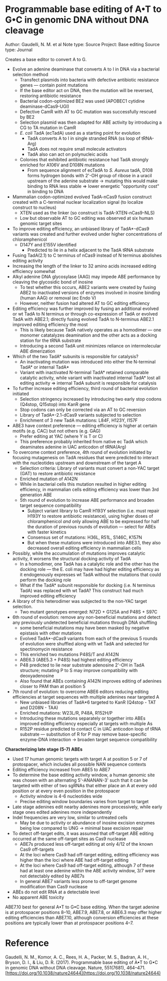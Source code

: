# Programmable base editing of A•T to G•C in genomic DNA without DNA cleavage

Author: Gaudelli, N. M. et al
Note type: Source
Project: Base editing
Source type: Journal

Creates a base editor to convert A to G. 

- Evolve an adenine deaminase that converts A to I in DNA via a bacterial selection method
    - Transfect plasmids into bacteria with defective antibiotic resistance genes — contain point mutations
    - If the base editor act on DNA, then the mutation will be reversed, restoring antibiotic resistance
    - Bacterial codon-optimized BE2 was used (APOBEC1 cytidine deaminase-dCas9-UGI)
    - Defective CamR with AT to GC mutation was successfully rescued by BE2
    - Selection plasmid was then adapted for ABE activity by introducing a CG to TA mutation in CamR
    - *E. coli* TadA (ecTadA) used as a starting point for evolution
        - TadA converts A to I in single stranded RNA (ss loop of tRNA-Arg)
        - TadA does not require small molecule activators
        - TadA also can act on polynucleic acids
    - Colonies that exhibited antibiotic resistance had TadA strongly enriched for A106V and D108N mutations
        - From sequence alignment of ecTadA to *S. Aureus* tadA, D108 forms hydrogen bonds with 2'-OH group of ribose in a uracil upstream of the adenine substrate → mutating this would make binding to RNA less stable ⇒ lower energetic "opportunity cost" in binding to DNA
- Mammalian codon-optimized evolved TadA-nCas9 fusion construct created with a C-terminal nuclear localization signal (to localize construct to nucleus)
    - XTEN used as the linker (so construct is TadA-XTEN-nCas9-NLS)
    - Low but observable AT to GC editing was observed at six human genomic target sites
- To improve editing efficiency, an unbiased library of TadA*-dCas9 variants was created and further evolved under higher concentrations of chloramphenicol
    - D147Y and E155V identified
        - Predicted to lie in a helix adjacent to the TadA tRNA substrate
- Fusing TadA(2.1) to C terminus of nCas9 instead of N terminus abolishes editing activity
- Increasing the length of the linker to 32 amino acids increased editing efficiency somewhat
- Alkyl adenine DNA glycosylase (AAG) may impede ABE performance by cleaving the glycosidic bond of inosine
    - To test whether this occurs, ABE2 variants were created by fusing ABE2 to inactivated versions of enzymes involved in inosine binding (human AAG) or removal (ec Endo V)
    - However, neither fusion had altered AT to GC editing efficiency
- Editing efficiency was further improved by fusing an additional evolved or wt TadA to N terminus or through co-expression of TadA or evolved TadA with ABE2.1; directly fusing evolved TadA to N-terminus ABE2.1 improved editing efficiency the most
    - This is likely because TadA natively operates as a homodimer — one monomer catatalyzes deamination and the other acts as a docking station for the tRNA substrate
    - Introducing a second TadA unit minimizes reliance on intermolecular ABE dimerization
- Which of the two TadA* subunits is responsible for catalysis?
    - An inactivating mutation was introduced into either the N-terminal TadA* or internal TadA*
    - Variant with inactivated N-terminal TadA* retained comparable catalytic activity, while variant with inactivated internal TadA* lost all editing activity ⇒ internal TadA subunit is responsible for catalysis
- To further increase editing efficiency, third round of bacterial evolution initiated
    - Selection stringency increased by introducing two early stop codons (Q4stop, Q15stop) into KanR gene
    - Stop codons can only be corrected via an AT to GC reversion
    - Library of TadA*-2.1-dCas9 variants subjected to selection
    - Enrichment of 3 new TadA mutations: L84F, H123Y, I157F
- ABE3 have context preference — editing efficiency is higher at certain motifs (e.g. CAC) but not others (e.g. GAG)
    - Prefer editing at YAC (where Y is T or C)
    - This preference probably inherited from native ec TadA which deaminates adenine in UAC anticodon of tRNA(Arg)
- To overcome context preference, 4th round of evolution initiated by focusing mutagenesis on TadA residues that were predicted to interact with the nucleotides upstream and downstream of the target A
    - Selection criteria: Library of variants must convert a non-YAC target (GAT) to restore antibiotic resistance
    - Enriched mutation of A142N
    - While in bacterial cells this mutation resulted in higher editing efficiency, in mammalian cells editing efficiency was lower than 3rd generation ABE
    - 5th round of evolution to increase ABE performance and broaden target sequence compatibility
        - Subject variant library to CamR H193Y selection (i.e. must repair H193Y to restore antibiotic resistance), using higher doses of chloramphenicol *and* only allowing ABE to be expressed for half the duration of previous rounds of evolution — select for ABEs with faster kinetics
        - Consensus set of mutations: H36L, R51L, S146C, K157N
        - But when these mutations were introduced into ABE3.1, they also decreased overall editing efficiency in mammalian cells
- Possibly, while the accumulation of mutations improves catalytic activity, it worsens the structural docking activity of TadA
    - In a homodimer, one TadA has a catalytic role and the other has the docking role — the E. coli may have had higher editing efficiency as it endogenously expresses wt TadA without the mutations that could perform the docking role
    - What if the TadA* subunit responsible for docking (i.e. N terminus TadA) was replaced with wt TadA? This construct had much improved editing efficiency
- A library of this heterodimer was subjected to the non-YAC target selection.
    - Two mutant genotypes emerged: N72D + G125A and P48S + S97C
- 6th round of evolution: remove any non-beneficial mutations and detect any previously undetected beneficial mutations through DNA shuffling
    - some beneficial mutations may have been masked by negative epistasis with other mutations
    - Evolved TadA*-dCas9 variants from each of the previous 5 rounds of evolution were shuffled along with wt TadA and selected for spectinomycin resistance
    - This enriched two mutations P48S/T and A142N
    - ABE6.3 (ABE5.3 + P48S) had highest editing efficiency
    - P48 predicted to lie near substrate adenosine 2'-OH in TadA structure; mutating P to S may improve compatibility with deoxyadenosine
    - Also found that ABEs containing A142N improves editing of adenines closer to PAM than at position 5
- 7th round of evolution: to overcome ABE6 editors reducing editing efficiencies at target sequences with multiple adenines near targeted A
    - New unbiased libraries of TadA*6 targeted to KanR (Q4stop - TAT and D208N - TAA)
    - Enriched mutations: W23L/R, P48A, R152H/P
    - Introducing these mutations separately or together into ABEs improved editing efficiency especially at targets with multiple As
    - R152P residue predicted to contact C in UAC anticodon loop of tRNA substrate — substitution of R for P may remove base-specific enzyme-DNA interaction → broaden target sequence compatibility

**Characterizing late stage (5-7) ABEs**

- Used 17 human genomic targets with target A at position 5 or 7 of protospacer, which includes all possible NAN sequence contexts
- Editing efficiency increased from ABE5 to ABE7
- To determine the base editing activity window, a human genomic site was chosen with an alternating 5'-ANANAN-3' such that it can be targeted with either of two sgRNAs that either place an A at every odd position or at every even position in the protospacer
    - Activity window is 4-6 nucleotides wide
    - Precise editing window boundaries varies from target to target
- Late stage adenines edit nearby adenines more processively, while early stage ones edited adenines more independently
- Indel frequencies are very low, similar to untreated cells
    - May be due to activity or abundance of inosine excision enzymes being low compared to UNG → minimal base excision repair
- To detect off-target edits, it was assumed that off-target ABE editing occurred at the same off-target sites as Cas9 nuclease
    - ABE7s produced less off-target editing at only 4/12 of the known Cas9 off-targets
    - At the loci where Cas9 had off-target editing, editing efficiency was higher than the loci where ABE had off-target editing
    - At the loci where Cas9 had off-target editing, although 7 of these had at least one adenine within the ABE activity window, 3/7 were not detectably edited by ABE7s
    - In general ABE7 variants less prone to off-target genome modification than Cas9 nuclease
- ABEs do not edit RNA at a detectable level
- No apparent ABE toxicity

ABE7.10 best for general A•T to G•C base editing. When the target adenine is at
protospacer positions 8–10, ABE7.9, ABE7.8, or ABE6.3 may offer higher editing efficiencies than ABE7.10, although conversion efficiencies at these positions are typically lower than at protospacer positions 4–7. 

# Reference

Gaudelli, N. M., Komor, A. C., Rees, H. A., Packer, M. S., Badran, A. H., Bryson, D. I., & Liu, D. R. (2017). Programmable base editing of A•T to G•C in genomic DNA without DNA cleavage. Nature, 551(7681), 464–471. [https://doi.org/10.1038/nature24644](https://doi.org/10.1038/nature24644)